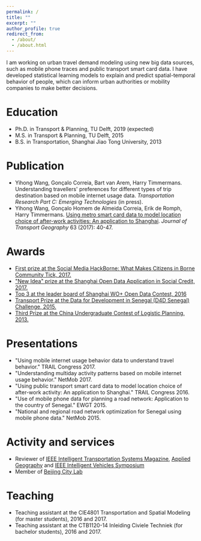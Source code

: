 ```yaml
---
permalink: /
title: ""
excerpt: ""
author_profile: true
redirect_from: 
  - /about/
  - /about.html
---
```


I am working on urban travel demand modeling using new big data sources, such as mobile phone traces and public transport smart card data. I have developed statistical learning models to explain and predict spatial-temporal behavior of people, which can inform urban authorities or mobility companies to make better decisions.

Education
======
* Ph.D. in Transport & Planning, TU Delft, 2019 (expected)
* M.S. in Transport & Planning, TU Delft, 2015
* B.S. in Transportation, Shanghai Jiao Tong University, 2013

Publication
======
* Yihong Wang, Gonçalo Correia, Bart van Arem, Harry Timmermans. Understanding travellers' preferences for different types of trip destination based on mobile internet usage data. <i>Transportation Research Part C: Emerging Technologies</i> (in press).
* Yihong Wang, Gonçalo Homem de Almeida Correia, Erik de Romph, Harry Timmermans. <a href="https://www.sciencedirect.com/science/article/pii/S0966692317300029">Using metro smart card data to model location choice of after-work activities: An application to Shanghai</a>. <i>Journal of Transport Geography</i> 63 (2017): 40-47.

Awards
======
* [First prize at the Social Media HackBorne: What Makes Citizens in Borne Community Tick, 2017.](https://www.borneboeit.nl/56366/nieuws/chinese-cheese-eaters-winnen-hackathon?lipi=urn%3Ali%3Apage%3Ad_flagship3_profile_view_base_recent_activity_details_shares%3BFqNbXrEyTmGFHw95wk5Evg%3D%3D)
* ["New Idea" prize at the Shanghai Open Data Application in Social Credit, 2017.](http://ptkj.shpt.gov.cn/html/xwdt/kjdt/963057831518.html)
* [Top 3 at the leader board of Shanghai WO+ Open Data Contest, 2016](https://www.kaggle.com/c/kkbox-music-recommendation-challenge)
* [Transport Prize at the Data for Development in Senegal (D4D Senegal) Challenge, 2015.](http://www.d4d.orange.com/en/presentation/endowment-and-panel/Folder/The-D4D-Challenge-is-a-great-success)
* [Third Prize at the China Undergraduate Contest of Logistic Planning, 2013.](http://special.univs.cn/service/anjibei/tdfc/2013/0312/955749.shtml)

Presentations
======
* "Using mobile internet usage behavior data to understand travel behavior." TRAIL Congress 2017.
* "Understanding multiday activity patterns based on mobile internet usage behavior." NetMob 2017.
* "Using public transport smart card data to model location choice of after-work activity: An application to Shanghai." TRAIL Congress 2016.
* "Use of mobile phone data for planning a road network: Application to the country of Senegal." EWGT 2015.
* "National and regional road network optimization for Senegal using mobile phone data." NetMob 2015.

Activity and services
======
* Reviewer of <a href="http://ieeexplore.ieee.org/xpl/RecentIssue.jsp?punumber=5117645">IEEE Intelligent Transportation Systems Magazine</a>, <a href="https://www.journals.elsevier.com/applied-geography">Applied Geography</a> and <a href="http://www.2018iv.org/">IEEE Intelligent Vehicles Symposium</a>
* Member of <a href="https://www.beijingcitylab.com/">Beijing City Lab</a>

Teaching
======
* Teaching assistant at the CIE4801 Transportation and Spatial Modeling (for master students), 2016 and 2017.
* Teaching assistant at the CTB1120-14 Inleiding Civiele Techniek (for bachelor students), 2016 and 2017.